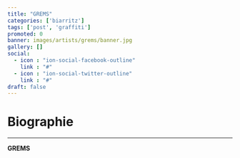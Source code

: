 ```yaml
---
title: "GREMS"
categories: ['biarritz']
tags: ['post', 'graffiti']
promoted: 0
banner: images/artists/grems/banner.jpg
gallery: []
social:
  - icon : "ion-social-facebook-outline"
    link : "#"
  - icon : "ion-social-twitter-outline"
    link : "#"
draft: false
---
```


# Biographie
---

**GREMS**

